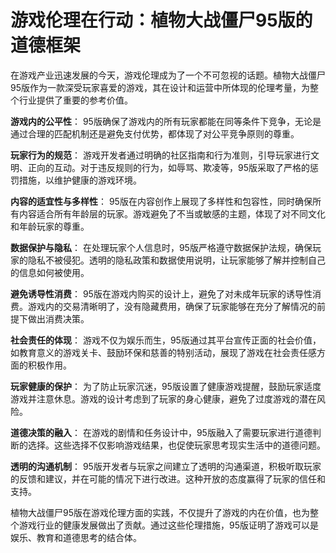 # 游戏伦理在行动：植物大战僵尸95版的道德框架

在游戏产业迅速发展的今天，游戏伦理成为了一个不可忽视的话题。植物大战僵尸95版作为一款深受玩家喜爱的游戏，其在设计和运营中所体现的伦理考量，为整个行业提供了重要的参考价值。

**游戏内的公平性**：
95版确保了游戏内的所有玩家都能在同等条件下竞争，无论是通过合理的匹配机制还是避免支付优势，都体现了对公平竞争原则的尊重。

**玩家行为的规范**：
游戏开发者通过明确的社区指南和行为准则，引导玩家进行文明、正向的互动。对于违反规则的行为，如辱骂、欺凌等，95版采取了严格的惩罚措施，以维护健康的游戏环境。

**内容的适宜性与多样性**：
95版在内容创作上展现了多样性和包容性，同时确保所有内容适合所有年龄层的玩家。游戏避免了不当或敏感的主题，体现了对不同文化和年龄玩家的尊重。

**数据保护与隐私**：
在处理玩家个人信息时，95版严格遵守数据保护法规，确保玩家的隐私不被侵犯。透明的隐私政策和数据使用说明，让玩家能够了解并控制自己的信息如何被使用。

**避免诱导性消费**：
95版在游戏内购买的设计上，避免了对未成年玩家的诱导性消费。游戏内的交易清晰明了，没有隐藏费用，确保了玩家能够在充分了解情况的前提下做出消费决策。

**社会责任的体现**：
游戏不仅为娱乐而生，95版通过其平台宣传正面的社会价值，如教育意义的游戏关卡、鼓励环保和慈善的特别活动，展现了游戏在社会责任感方面的积极作用。

**玩家健康的保护**：
为了防止玩家沉迷，95版设置了健康游戏提醒，鼓励玩家适度游戏并注意休息。游戏的设计考虑到了玩家的身心健康，避免了过度游戏的潜在风险。

**道德决策的融入**：
在游戏的剧情和任务设计中，95版融入了需要玩家进行道德判断的选择。这些选择不仅影响游戏结果，也促使玩家思考现实生活中的道德问题。

**透明的沟通机制**：
95版开发者与玩家之间建立了透明的沟通渠道，积极听取玩家的反馈和建议，并在可能的情况下进行改进。这种开放的态度赢得了玩家的信任和支持。

植物大战僵尸95版在游戏伦理方面的实践，不仅提升了游戏的内在价值，也为整个游戏行业的健康发展做出了贡献。通过这些伦理措施，95版证明了游戏可以是娱乐、教育和道德思考的结合体。